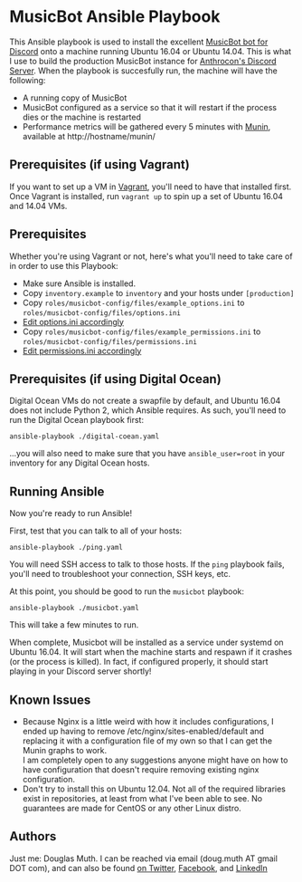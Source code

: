 
# MusicBot Ansible Playbook

This Ansible playbook is used to install the excellent 
<a href="https://github.com/Just-Some-Bots/MusicBot">MusicBot bot for Discord</a> onto a machine
running Ubuntu 16.04 or Ubuntu 14.04. This is what I use to build the production MusicBot instance for <a href="https://discord.gg/5kAKBaX">Anthrocon's Discord Server</a>.  When the playbook is succesfully run, the machine will have the following:

- A running copy of MusicBot
- MusicBot configured as a service so that it will restart if the process dies or the machine is restarted
- Performance metrics will be gathered every 5 minutes with <a href="http://munin-monitoring.org/">Munin</a>, available at http://hostname/munin/


## Prerequisites (if using Vagrant)

If you want to set up a VM in <a href="https://www.vagrantup.com/">Vagrant</a>, you'll need to have that installed first.
Once Vagrant is installed, run `vagrant up` to spin up a set of Ubuntu 16.04 and 14.04 VMs.


## Prerequisites 

Whether you're using Vagrant or not, here's what you'll need to take care of in order to use this Playbook:

- Make sure Ansible is installed.
- Copy `inventory.example` to `inventory` and your hosts under `[production]`
- Copy `roles/musicbot-config/files/example_options.ini` to `roles/musicbot-config/files/options.ini`
- <a href="https://github.com/Just-Some-Bots/MusicBot/wiki/Configuration">Edit options.ini accordingly</a>
- Copy `roles/musicbot-config/files/example_permissions.ini` to `roles/musicbot-config/files/permissions.ini`
- <a href="https://github.com/Just-Some-Bots/MusicBot/wiki/Permissions">Edit permissions.ini accordingly</a>


## Prerequisites (if using Digital Ocean)

Digital Ocean VMs do not create a swapfile by default, and Ubuntu 16.04 does not include
Python 2, which Ansible requires.  As such, you'll need to run the Digital Ocean playbook first:

`ansible-playbook ./digital-coean.yaml`

...you will also need to make sure that you have `ansible_user=root` in your inventory 
for any Digital Ocean hosts.


## Running Ansible

Now you're ready to run Ansible! 

First, test that you can talk to all of your hosts:

`ansible-playbook ./ping.yaml`

You will need SSH access to talk to those hosts.  If the `ping` playbook fails, you'll 
need to troubleshoot your connection, SSH keys, etc.


At this point, you should be good to run the `musicbot` playbook:

`ansible-playbook ./musicbot.yaml`

This will take a few minutes to run.  


When complete, Musicbot will be installed as a service under systemd on Ubuntu 16.04.  It will
start when the machine starts and respawn if it crashes (or the process is killed).  In fact,
if configured properly, it should start playing in your Discord server shortly!


## Known Issues

- Because Nginx is a little weird with how it includes configurations, I ended up 
having to remove /etc/nginx/sites-enabled/default and replacing it with a 
configuration file of my own so that I can get the Munin graphs to work.  
I am completely open to any suggestions anyone might have on how to have configuration
that doesn't require removing existing nginx configuration.
- Don't try to install this on Ubuntu 12.04.
Not all of the required libraries exist in repositories, at least from 
what I've been able to see.  No guarantees are made for CentOS or any other Linux distro.


## Authors

Just me: Douglas Muth.  I can be reached via email (doug.muth AT gmail DOT com), and
can also be found <a href="http://twitter.com/dmuth">on Twitter</a>, 
<a href="http://facebook.com/dmuth">Facebook</a>, 
and <a href="https://www.linkedin.com/in/dmuth">LinkedIn</a>


